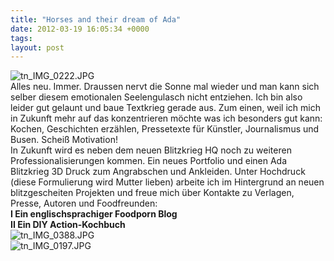 ```yaml
---
title: "Horses and their dream of Ada"
date: 2012-03-19 16:05:34 +0000
tags: 
layout: post
---
```

<img src="/content/images/tn_IMG_0222.JPG" alt="tn_IMG_0222.JPG" />
<br>
Alles neu. Immer. Draussen nervt die Sonne mal wieder und man kann sich selber diesem emotionalen Seelengulasch nicht entziehen. Ich bin also leider gut gelaunt und baue Textkrieg gerade aus. Zum einen, weil ich mich in Zukunft mehr auf das konzentrieren möchte was ich besonders gut kann: Kochen, Geschichten erzählen, Pressetexte für Künstler, Journalismus und Busen. Scheiß Motivation!
<br>
In Zukunft wird es neben dem neuen Blitzkrieg HQ noch zu weiteren Professionalisierungen kommen. Ein neues Portfolio und einen Ada Blitzkrieg 3D Druck zum Angrabschen und Ankleiden. Unter Hochdruck (diese Formulierung wird Mutter lieben) arbeite ich im Hintergrund an neuen blitzgescheiten Projekten und freue mich über Kontakte zu Verlagen, Presse, Autoren und Foodfreunden:
<br>
<strong>I   Ein englischsprachiger Foodporn Blog</strong>
<br>
<strong>II  Ein DIY Action-Kochbuch</strong>
<br>
<img src="/content/images/tn_IMG_0388.JPG" alt="tn_IMG_0388.JPG" />
<br>
<img src="/content/images/tn_IMG_0197.JPG" alt="tn_IMG_0197.JPG" />
<br>

